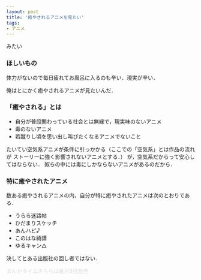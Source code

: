 ```yaml
---
layout: post
title: '癒やされるアニメを見たい'
tags:
- アニメ
---
```


みたい

### ほしいもの

体力がないので毎日疲れてお風呂に入るのも辛い．現実が辛い．

俺はとにかく癒やされるアニメが見たいんだ．

### 「癒やされる」とは

- 自分が普段関わっている社会とは無縁で，現実味のないアニメ
- 毒のないアニメ
- 若蹴りし頃を思い出し叫びたくなるアニメでないこと

たいてい空気系アニメが条件に引っかかる（ここでの「空気系」とは作品の流れが
ストーリーに強く影響されないアニメとする．）
が，空気系だからって安心してはならない．
奴らの中には毒にしかならないアニメがあるのだから．

### 特に癒やされたアニメ

数ある癒やされるアニメの内，自分が特に癒やされたアニメは次のとおりである．

- うらら迷路帖
- ひだまりスケッチ
- あんハピ♪
- このはな綺譚
- ゆるキャン△

決してとある出版社の回し者ではない．

<div style="color:#ddd">まんがタイムきららは毎月9日発売</div>

